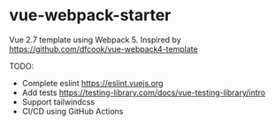 # vue-webpack-starter

Vue 2.7 template using Webpack 5. Inspired by https://github.com/dfcook/vue-webpack4-template

TODO:
- Complete eslint https://eslint.vuejs.org
- Add tests https://testing-library.com/docs/vue-testing-library/intro
- Support tailwindcss
- CI/CD using GitHub Actions
